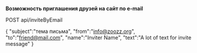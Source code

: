 **Возможность приглашения друзей на сайт по e-mail**

POST api/inviteByEmail

{
"subject":"тема письма",
"from":"info@zoozz.org",
"to":"friend@mail.com",
"name":"Inviter Name",
"text":"A lot of text for invite message"
}